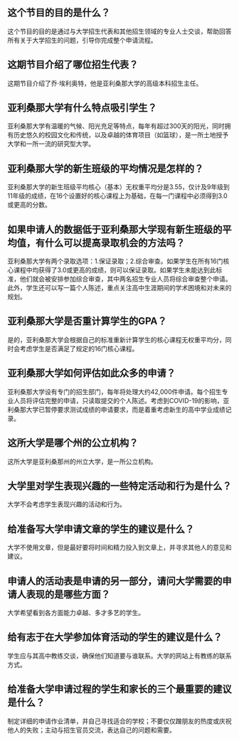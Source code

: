 
## 这个节目的目的是什么？

这个节目的目的是通过与大学招生代表和其他招生领域的专业人士交谈，帮助回答所有关于大学招生的问题，引导你完成整个申请流程。


## 这期节目介绍了哪位招生代表？

这期节目介绍了乔·埃利奥特，他是亚利桑那大学的高级本科招生主任。


## 亚利桑那大学有什么特点吸引学生？

亚利桑那大学有温暖的气候、阳光充足等特点，每年有超过300天的阳光，同时拥有历史悠久的校园文化和传统，以及卓越的体育项目（如篮球），是一所土地授予大学和一所一流的研究型大学。


## 亚利桑那大学的新生班级的平均情况是怎样的？

亚利桑那大学的新生班级平均核心（基本）无权重平均分是3.55，仅计及9年级到11年级的成绩，在16个设置好的核心课程上为基础，在每一门课程中必须得到3.0或更高的分数。


## 如果申请人的数据低于亚利桑那大学现有新生班级的平均值，有什么可以提高录取机会的方法吗？

亚利桑那大学有两个录取选项：1.保证录取；2.综合审查。如果学生在所有16门核心课程中均获得了3.0或更高的成绩，则可以保证录取。如果学生未能达到此标准，他们就会被安排参加综合审查，其中两名招生专业人员将综合审查整个申请。此外，学生还可以写一篇个人陈述，重点关注高中生涯期间的学术困境和对未来的规划。


## 亚利桑那大学是否重计算学生的GPA？

是的，亚利桑那大学会根据自己的标准重新计算学生的核心课程无权重平均分，同时会考虑学生是否满足了规定的16门核心课程。


## 亚利桑那大学如何评估如此众多的申请？

亚利桑那大学设有专门的招生部门，每年将处理大约42,000件申请。每个招生专业人员将评估完整的申请，只读取提交的个人陈述。考虑到COVID-19的影响，亚利桑那大学已暂停要求测试成绩的申请要求，而是着重考虑新生的高中学业成绩记录。


## 这所大学是哪个州的公立机构？

这所大学是亚利桑那州的州立大学，是一所公立机构。


## 大学里对学生表现兴趣的一些特定活动和行为是什么？

大学不会考虑学生表现兴趣的活动和行为。


## 给准备写大学申请文章的学生的建议是什么？

大学不使用文章，但是最好要将时间和精力投入到文章上，并寻求其他人的意见和建议。


## 申请人的活动表是申请的另一部分，请问大学需要的申请人表现的是哪些方面？

大学希望看到各方面能力卓越、多才多艺的学生。


## 给有志于在大学参加体育活动的学生的建议是什么？

学生应与其高中教练交谈，确保他们知道要与谁联系。大学的网站上有教练的联系方式。


## 给准备大学申请过程的学生和家长的三个最重要的建议是什么？

制定详细的申请作业清单，并自己寻找适合的学校；不要仅仅蹭朋友的热度或庆祝他人的失败；主动与招生官员交流，表达自己的问题和需要。

